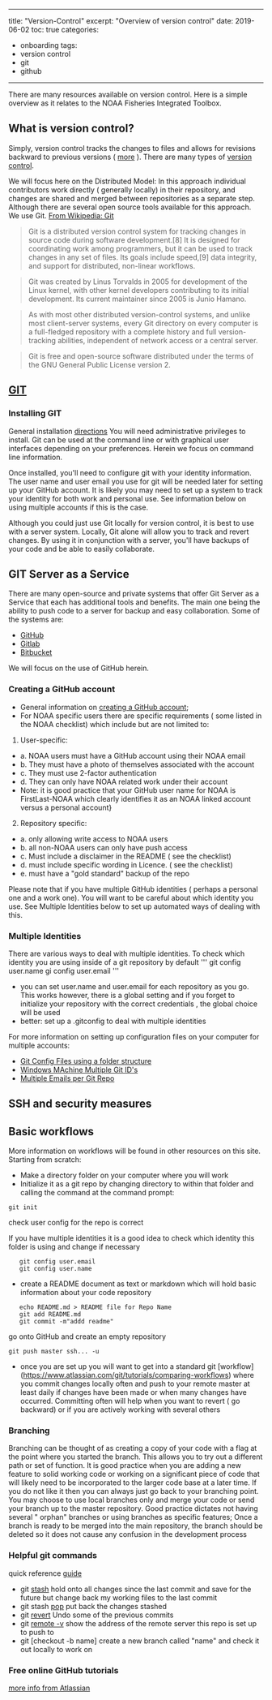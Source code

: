  ---
title: "Version-Control"
excerpt: "Overview of version control"
date: 2019-06-02
toc: true
categories:
  - onboarding
tags:
  - version control
  - git
  - github
---

There are many resources available on version control.  Here is a simple overview as it relates to the NOAA Fisheries Integrated Toolbox.

## What is version control?
Simply, version control tracks the changes to files and allows for revisions backward to previous versions ( [more](https://build-me-the-docs-please.readthedocs.io/en/latest/Using_Git/OnVersionControl.html
) ).
There are many types of [version control](https://en.wikipedia.org/wiki/List_of_version-control_software).


We will focus here on the Distributed Model:
In this approach individual contributors work directly ( generally locally) in their repository, and changes are shared and merged between repositories as a separate step.
Although there are several open source tools available for this approach. We use Git.
[From Wikipedia: Git](https://en.wikipedia.org/wiki/Git)
> Git is a distributed version control system for tracking changes in source code during software development.[8] It is designed for coordinating work among programmers, but it can be used to track changes in any set of files. Its goals include speed,[9] data integrity, and support for distributed, non-linear workflows.

> Git was created by Linus Torvalds in 2005 for development of the Linux kernel, with other kernel developers contributing to its initial development. Its current maintainer since 2005 is Junio Hamano.

> As with most other distributed version-control systems, and unlike most client-server systems, every Git directory on every computer is a full-fledged repository with a complete history and full version-tracking abilities, independent of network access or a central server.

> Git is free and open-source software distributed under the terms of the GNU General Public License version 2.

## [GIT](https://git-scm.com/)
### Installing GIT
General installation [directions](https://git-scm.com/book/en/v2/Getting-Started-Installing-Git)
You will need administrative privileges to install.  Git can be used at the command line or with graphical user interfaces depending on your preferences. Herein we focus on command line information.

Once installed, you'll need to configure git with your identity information.
The user name and user email you use for git will be needed later for setting up your GitHub account.  It is likely you may need to set up a system to track your identity for both work and personal use.  See information below on using multiple accounts if this is the case.

Although you could just use Git locally for version control, it is best to use with a server system.  Locally, Git alone will allow you to track and revert changes.  By using it in conjunction with a server, you'll have backups of your code and be able to easily collaborate.



## GIT Server as a Service
There are many open-source and private systems that offer Git Server as a Service that each has additional tools and benefits.  The main one being the ability to push code to a server for backup and easy collaboration.  Some of the  systems are:
- [GitHub](https://github.com/)
- [Gitlab](https://about.gitlab.com/)
- [Bitbucket](https://bitbucket.org/)

We will focus on the use of GitHub herein.


### Creating a GitHub account
- General information on [creating a GitHub account](https://help.github.com/en/articles/signing-up-for-a-new-github-account);
 - For NOAA specific users there are specific requirements ( some listed in the NOAA checklist) which include but are not limited to:

1. User-specific:
- a. NOAA users must have a GitHub account using their NOAA email
- b.  They must have a photo of themselves associated with the account
- c. They must use 2-factor authentication
- d. They can only have NOAA related work under their account
- Note: it is good practice that your GitHub user name for NOAA is FirstLast-NOAA which clearly identifies it as an NOAA linked account versus a personal account}
2. Repository specific:
- a. only allowing write access to NOAA users
- b. all non-NOAA users can only have push access
- c. Must include a disclaimer in the README ( see the checklist)
- d. must include specific wording in Licence. ( see the checklist)
- e. must have a "gold standard" backup of the repo


Please note that if you have multiple GitHub identities ( perhaps a personal one and a work one).  You will want to be careful about which identity you use.  See Multiple Identities below to set up automated ways of dealing with this.


### Multiple Identities
There are various ways to deal with multiple identities.
To check which identity you are using inside of a git repository by default
'''
git config user.name
gi config user.email
'''
- you can set user.name and user.email for each repository as you go.  This works however, there is a global setting and if you forget to initialize your repository with the correct credentials , the global choice will be used
- better: set up a .gitconfig to deal with multiple identities

For more information on setting up configuration files on your computer for multiple accounts:
- [Git Config Files using a folder structure](https://www.motowilliams.com/conditional-includes-for-git-config)
- [Windows MAchine Multiple Git ID's](https://medium.com/@pinglinh/how-to-have-2-github-accounts-on-one-machine-windows-69b5b4c5b14e)
- [Multiple Emails per Git Repo](https://orrsella.com/2013/08/10/git-using-different-user-emails-for-different-repositories/)


## SSH and security measures


## Basic workflows
More information on workflows will be found in other resources on this site.
Starting from scratch:
- Make a directory folder on your computer where you will work
- Initialize it as a  git repo by  changing directory to within that folder and calling the command at the command prompt:

```git init```

check user config for the repo is correct

If you have multiple identities it is a good idea to check which identity this folder is using and change if necessary

```
   git config user.email
   git config user.name
```

- create a README document as text or markdown which will hold basic information about your code repository


```
   echo README.md > README file for Repo Name
   git add README.md
   git commit -m"addd readme"
```


go onto GitHub and create an empty repository

    git push master ssh... -u

- once you are set up you will want to get into a standard git [workflow]
(https://www.atlassian.com/git/tutorials/comparing-workflows)
where you commit changes locally often and push to your remote master at least daily if changes have been made or when many changes have occurred.  Committing often will help when you want to revert ( go backward) or if you are actively working with several others


### Branching
Branching can be thought of as creating a copy of your code with a flag at the point where you started the branch.  This allows you to try out a different path or set of function.  It is good practice when you are adding a new feature to solid working code or working on a significant piece of code that will likely need to be incorporated to the larger code base at a later time.  If you do not like it then you can always just go back to your branching point.  You may choose to use local branches only and merge your code or send your branch up to the master repository.  Good practice dictates not having several " orphan" branches  or using branches as specific features;  Once a branch is ready to be merged into the main repository, the branch should be deleted so it does not cause any confusion in the development process

### Helpful git commands
quick reference [guide](https://git-scm.com/docs)
- git [stash](https://git-scm.com/docs/git-stash) hold onto all changes since the last commit and save for the future but change back my working files to the last commit
- git stash [pop](https://git-scm.com/docs/git-stash#Documentation/git-stash.txt-pop--index-q--quietltstashgt) put back the changes stashed
- git [revert](https://git-scm.com/docs/git-revert)  Undo some of the previous commits
- git [remote -v](https://git-scm.com/docs/git-remote) show the address of the remote server this repo is set up to push to
- git [checkout -b name] create a new branch called "name" and check it out locally to work on



### Free online GitHub tutorials
[more info from Atlassian](https://www.atlassian.com/git/tutorials)
